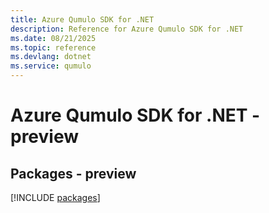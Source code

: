 ```yaml
---
title: Azure Qumulo SDK for .NET
description: Reference for Azure Qumulo SDK for .NET
ms.date: 08/21/2025
ms.topic: reference
ms.devlang: dotnet
ms.service: qumulo
---
```

# Azure Qumulo SDK for .NET - preview
## Packages - preview
[!INCLUDE [packages](qumulo-index.md)]